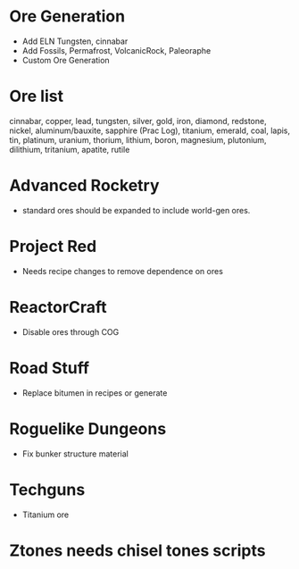 # Ore Generation
- Add ELN Tungsten, cinnabar
- Add Fossils, Permafrost, VolcanicRock, Paleoraphe
- Custom Ore Generation

# Ore list
cinnabar, copper, lead, tungsten, silver, gold, iron, diamond, redstone, nickel, aluminum/bauxite, sapphire (Prac Log), titanium, emerald, coal, lapis, tin, platinum, uranium, thorium, lithium, boron, magnesium, plutonium, dilithium, tritanium, apatite, rutile

# Advanced Rocketry
- standard ores should be expanded to include world-gen ores.

# Project Red
- Needs recipe changes to remove dependence on ores

# ReactorCraft
- Disable ores through COG

# Road Stuff
- Replace bitumen in recipes or generate

# Roguelike Dungeons
- Fix bunker structure material

# Techguns
- Titanium ore

# Ztones needs chisel tones scripts
